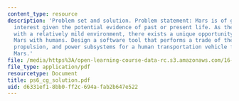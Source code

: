 ```yaml
---
content_type: resource
description: 'Problem set and solution. Problem statement: Mars is of great scientific
  interest given the potential evidence of past or present life. As the closest planet
  with a relatively mild environment, there exists a unique opportunity to explore
  Mars with humans. Design a software tool that performs a trade of the life support,
  propulsion, and power subsystems for a human transportation vehicle from Earth to
  Mars.'
file: /media/https%3A/open-learning-course-data-rc.s3.amazonaws.com/16-851-satellite-engineering-fall-2003/d6331ef18bb0ff2c694afab2b647e522_ps6_cg_solution.pdf
file_type: application/pdf
resourcetype: Document
title: ps6_cg_solution.pdf
uid: d6331ef1-8bb0-ff2c-694a-fab2b647e522
---
```

